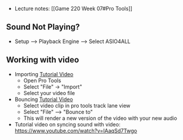 - Lecture notes: [[Game 220 Week 07#Pro Tools]]

## Sound Not Playing?
- Setup --> Playback Engine --> Select ASIO4ALL

## Working with video
-   Importing [Tutorial Video](https://www.youtube.com/watch?&v=_CL7OybUTBE&feature=emb_log)
    -   Open Pro Tools
    -   Select "File" -> "Import"
    -   Select your video file
-   Bouncing [Tutorial Video](https://www.youtube.com/watch?v=DZfrd0NJt9k)
    -   Select video clip in pro tools track lane view
    -   Select "File" --> "Bounce to"
    -   This will render a new version of the video with your new audio
- Tutorial video on syncing sound with video: https://www.youtube.com/watch?v=IAaqSd7Twgo